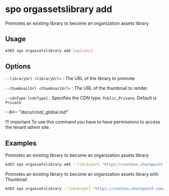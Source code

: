 # spo orgassetslibrary add

Promotes an existing library to become an organization assets library

## Usage

```sh
m365 spo orgassetslibrary add [options]
```

## Options

`--libraryUrl <libraryUrl>`
: The URL of the library to promote

`--thumbnailUrl <thumbnailUrl>`
: The URL of the thumbnail to render

`--cdnType [cdnType]`
: Specifies the CDN type. `Public,Private`. Default is `Private`

--8<-- "docs/cmd/_global.md"

!!! important
    To use this command you have to have permissions to access the tenant admin site.

## Examples

Promotes an existing library to become an organization assets library

```sh
m365 spo orgassetslibrary add --libraryUrl "https://contoso.sharepoint.com/assets"
```

Promotes an existing library to become an organization assets library with Thumbnail

```sh
m365 spo orgassetslibrary --libraryUrl "https://contoso.sharepoint.com/assets" --thumbnailUrl "https://contoso.sharepoint.com/assets/logo.png"
```
